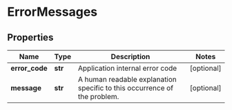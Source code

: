 # ErrorMessages

## Properties
| Name | Type | Description | Notes |
| ------------ | ------------- | ------------- | ------------- |
| **error_code** | **str** | Application internal error code  | [optional]  |
| **message** | **str** | A human readable explanation specific to this occurrence of the problem.  | [optional]  |


